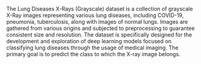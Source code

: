 The Lung Diseases X-Rays (Grayscale) dataset is a collection of grayscale X-Ray images representing various lung diseases, including COVID-19, pneumonia, tuberculosis, along with images of normal lungs.
Images are gathered from various origins and subjected to preprocessing to guarantee consistent size and resolution.
The dataset is specifically designed for the development and exploration of deep learning models focused on classifying lung diseases through the usage of medical imaging. The primary goal is to predict the class to which the X-ray image belongs.
